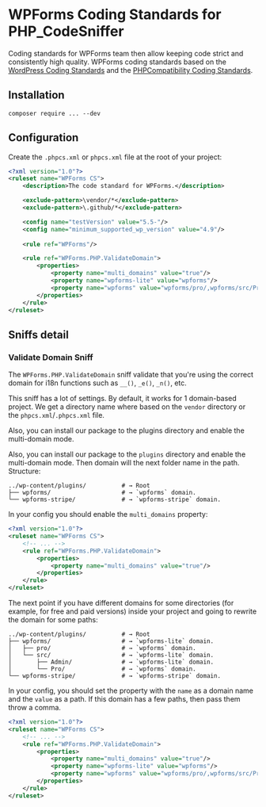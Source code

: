 # WPForms Coding Standards for PHP_CodeSniffer

Coding standards for WPForms team then allow keeping code strict and consistently high quality. WPForms coding standards based on the [WordPress Coding Standards](https://github.com/WordPress/WordPress-Coding-Standards) and the [PHPCompatibility Coding Standards](https://github.com/PHPCompatibility/PHPCompatibility).

## Installation

```
composer require ... --dev
```

## Configuration

Create the `.phpcs.xml` or `phpcs.xml` file at the root of your project:

```xml
<?xml version="1.0"?>
<ruleset name="WPForms CS">
	<description>The code standard for WPForms.</description>

	<exclude-pattern>\vendor/*</exclude-pattern>
	<exclude-pattern>\.github/*</exclude-pattern>

	<config name="testVersion" value="5.5-"/>
	<config name="minimum_supported_wp_version" value="4.9"/>
    
	<rule ref="WPForms"/>

	<rule ref="WPForms.PHP.ValidateDomain">
		<properties>
			<property name="multi_domains" value="true"/>
			<property name="wpforms-lite" value="wpforms"/>
			<property name="wpforms" value="wpforms/pro/,wpforms/src/Pro/"/>
		</properties>
	</rule>
</ruleset>
```

## Sniffs detail

### Validate Domain Sniff

The `WPForms.PHP.ValidateDomain` sniff validate that you're using the correct domain for i18n functions such as `__()`, `_e()`, `_n()`, etc.

This sniff has a lot of settings. By default, it works for 1 domain-based project. We get a directory name where based on the `vendor` directory or the `phpcs.xml`/`.phpcs.xml` file.

Also, you can install our package to the plugins directory and enable the multi-domain mode.

Also, you can install our package to the `plugins` directory and enable the multi-domain mode. Then domain will the next folder name in the path. Structure:

```
../wp-content/plugins/          # → Root
├── wpforms/                    # → `wpforms` domain.
└── wpforms-stripe/             # → `wpforms-stripe` domain.
```

In your config you should enable the `multi_domains` property:

```xml
<?xml version="1.0"?>
<ruleset name="WPForms CS">
    <!-- ... -->
	<rule ref="WPForms.PHP.ValidateDomain">
		<properties>
			<property name="multi_domains" value="true"/>
		</properties>
	</rule>
</ruleset>
```

The next point if you have different domains for some directories (for example, for free and paid versions) inside your project and going to rewrite the domain for some paths:

```
../wp-content/plugins/          # → Root
├── wpforms/                    # → `wpforms-lite` domain.
│   ├── pro/                    # → `wpforms` domain.
│   └── src/                    # → `wpforms-lite` domain.
│       ├── Admin/              # → `wpforms-lite` domain.
│       └── Pro/                # → `wpforms` domain.
└── wpforms-stripe/             # → `wpforms-stripe` domain.
```

In your config, you should set the property with the `name` as a domain name and the `value` as a path. If this domain has a few paths, then pass them throw a comma.

```xml
<?xml version="1.0"?>
<ruleset name="WPForms CS">
    <!-- ... -->
	<rule ref="WPForms.PHP.ValidateDomain">
		<properties>
			<property name="multi_domains" value="true"/>
			<property name="wpforms-lite" value="wpforms"/>
			<property name="wpforms" value="wpforms/pro/,wpforms/src/Pro/"/>
		</properties>
	</rule>
</ruleset>
```

